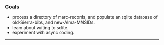 ### Goals

- process a directory of marc-records, and populate an sqlite database of old-Sierra-bibs, and new-Alma-MMSIDs.
- learn about writing to sqlite.
- experiment with async coding.

---
